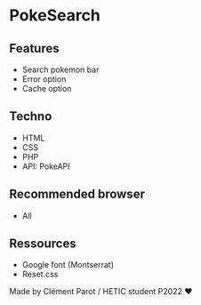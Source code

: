 # PokeSearch

## Features
- Search pokemon bar
- Error option
- Cache option

## Techno
- HTML
- CSS
- PHP
- API: PokeAPI

## Recommended browser

- All

## Ressources

- Google font (Montserrat)
- Reset.css



Made by Clément Parot / HETIC student P2022 ❤️







